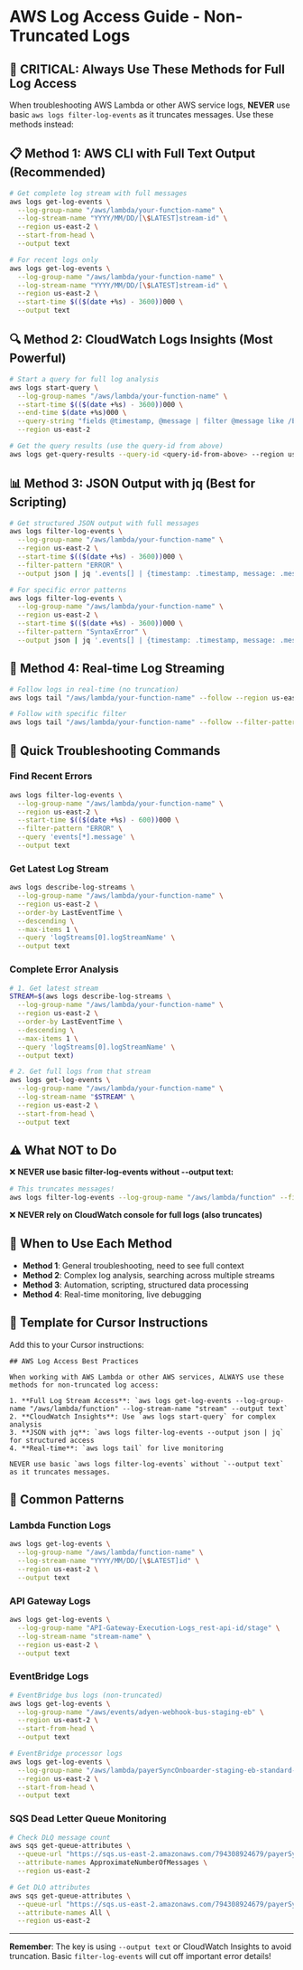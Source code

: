# AWS Log Access Guide - Non-Truncated Logs

## 🚨 CRITICAL: Always Use These Methods for Full Log Access

When troubleshooting AWS Lambda or other AWS service logs, **NEVER** use basic `aws logs filter-log-events` as it truncates messages. Use these methods instead:

## 📋 **Method 1: AWS CLI with Full Text Output (Recommended)**

```bash
# Get complete log stream with full messages
aws logs get-log-events \
  --log-group-name "/aws/lambda/your-function-name" \
  --log-stream-name "YYYY/MM/DD/[\$LATEST]stream-id" \
  --region us-east-2 \
  --start-from-head \
  --output text

# For recent logs only
aws logs get-log-events \
  --log-group-name "/aws/lambda/your-function-name" \
  --log-stream-name "YYYY/MM/DD/[\$LATEST]stream-id" \
  --region us-east-2 \
  --start-time $(($(date +%s) - 3600))000 \
  --output text
```

## 🔍 **Method 2: CloudWatch Logs Insights (Most Powerful)**

```bash
# Start a query for full log analysis
aws logs start-query \
  --log-group-names "/aws/lambda/your-function-name" \
  --start-time $(($(date +%s) - 3600))000 \
  --end-time $(date +%s)000 \
  --query-string "fields @timestamp, @message | filter @message like /ERROR/ | sort @timestamp desc" \
  --region us-east-2

# Get the query results (use the query-id from above)
aws logs get-query-results --query-id <query-id-from-above> --region us-east-2
```

## 📊 **Method 3: JSON Output with jq (Best for Scripting)**

```bash
# Get structured JSON output with full messages
aws logs filter-log-events \
  --log-group-name "/aws/lambda/your-function-name" \
  --region us-east-2 \
  --start-time $(($(date +%s) - 3600))000 \
  --filter-pattern "ERROR" \
  --output json | jq '.events[] | {timestamp: .timestamp, message: .message}'

# For specific error patterns
aws logs filter-log-events \
  --log-group-name "/aws/lambda/your-function-name" \
  --region us-east-2 \
  --start-time $(($(date +%s) - 3600))000 \
  --filter-pattern "SyntaxError" \
  --output json | jq '.events[] | {timestamp: .timestamp, message: .message}'
```

## 🔄 **Method 4: Real-time Log Streaming**

```bash
# Follow logs in real-time (no truncation)
aws logs tail "/aws/lambda/your-function-name" --follow --region us-east-2

# Follow with specific filter
aws logs tail "/aws/lambda/your-function-name" --follow --filter-pattern "ERROR" --region us-east-2
```

## 🎯 **Quick Troubleshooting Commands**

### **Find Recent Errors**
```bash
aws logs filter-log-events \
  --log-group-name "/aws/lambda/your-function-name" \
  --region us-east-2 \
  --start-time $(($(date +%s) - 600))000 \
  --filter-pattern "ERROR" \
  --query 'events[*].message' \
  --output text
```

### **Get Latest Log Stream**
```bash
aws logs describe-log-streams \
  --log-group-name "/aws/lambda/your-function-name" \
  --region us-east-2 \
  --order-by LastEventTime \
  --descending \
  --max-items 1 \
  --query 'logStreams[0].logStreamName' \
  --output text
```

### **Complete Error Analysis**
```bash
# 1. Get latest stream
STREAM=$(aws logs describe-log-streams \
  --log-group-name "/aws/lambda/your-function-name" \
  --region us-east-2 \
  --order-by LastEventTime \
  --descending \
  --max-items 1 \
  --query 'logStreams[0].logStreamName' \
  --output text)

# 2. Get full logs from that stream
aws logs get-log-events \
  --log-group-name "/aws/lambda/your-function-name" \
  --log-stream-name "$STREAM" \
  --region us-east-2 \
  --start-from-head \
  --output text
```

## ⚠️ **What NOT to Do**

❌ **NEVER use basic filter-log-events without --output text:**
```bash
# This truncates messages!
aws logs filter-log-events --log-group-name "/aws/lambda/function" --filter-pattern "ERROR"
```

❌ **NEVER rely on CloudWatch console for full logs (also truncates)**

## 🎯 **When to Use Each Method**

- **Method 1**: General troubleshooting, need to see full context
- **Method 2**: Complex log analysis, searching across multiple streams
- **Method 3**: Automation, scripting, structured data processing
- **Method 4**: Real-time monitoring, live debugging

## 📝 **Template for Cursor Instructions**

Add this to your Cursor instructions:

```
## AWS Log Access Best Practices

When working with AWS Lambda or other AWS services, ALWAYS use these methods for non-truncated log access:

1. **Full Log Stream Access**: `aws logs get-log-events --log-group-name "/aws/lambda/function" --log-stream-name "stream" --output text`
2. **CloudWatch Insights**: Use `aws logs start-query` for complex analysis
3. **JSON with jq**: `aws logs filter-log-events --output json | jq` for structured access
4. **Real-time**: `aws logs tail` for live monitoring

NEVER use basic `aws logs filter-log-events` without `--output text` as it truncates messages.
```

## 🔧 **Common Patterns**

### **Lambda Function Logs**
```bash
aws logs get-log-events \
  --log-group-name "/aws/lambda/function-name" \
  --log-stream-name "YYYY/MM/DD/[\$LATEST]id" \
  --region us-east-2 \
  --output text
```

### **API Gateway Logs**
```bash
aws logs get-log-events \
  --log-group-name "API-Gateway-Execution-Logs_rest-api-id/stage" \
  --log-stream-name "stream-name" \
  --region us-east-2 \
  --output text
```

### **EventBridge Logs**
```bash
# EventBridge bus logs (non-truncated)
aws logs get-log-events \
  --log-group-name "/aws/events/adyen-webhook-bus-staging-eb" \
  --region us-east-2 \
  --start-from-head \
  --output text

# EventBridge processor logs
aws logs get-log-events \
  --log-group-name "/aws/lambda/payerSyncOnboarder-staging-eb-standard-notification-handler" \
  --region us-east-2 \
  --start-from-head \
  --output text
```

### **SQS Dead Letter Queue Monitoring**
```bash
# Check DLQ message count
aws sqs get-queue-attributes \
  --queue-url "https://sqs.us-east-2.amazonaws.com/794308924679/payerSyncOnboarder-staging-eb-standard-notification-dlq" \
  --attribute-names ApproximateNumberOfMessages \
  --region us-east-2

# Get DLQ attributes
aws sqs get-queue-attributes \
  --queue-url "https://sqs.us-east-2.amazonaws.com/794308924679/payerSyncOnboarder-staging-eb-standard-notification-dlq" \
  --attribute-names All \
  --region us-east-2
```

---

**Remember**: The key is using `--output text` or CloudWatch Insights to avoid truncation. Basic `filter-log-events` will cut off important error details! 